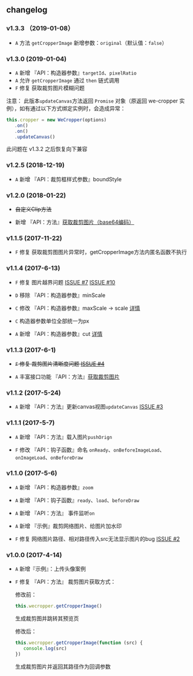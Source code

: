 ## changelog

### v1.3.3 （2019-01-08）

- `A` 方法 `getCropperImage` 新增参数：`original`（默认值：`false`）

### v1.3.0 (2019-01-04)

- `A` 新增 『API：构造器参数』`targetId`、`pixelRatio`
- `A` 允许 `getCropperImage` 通过 `then` 链式调用
- `F` 修复 获取裁剪图片模糊问题

注意： 此版本`updateCanvas`方法返回 `Promise` 对象（原返回 we-cropper 实例），如有通过以下方式绑定实例时，会造成异常：

```javascript
this.cropper = new WeCropper(options)
   .on()
   .on()
   .updateCanvas()
```
此问题在 v1.3.2 之后恢复向下兼容

### v1.2.5 (2018-12-19)

- `A` 新增 『API：裁剪框样式参数』boundStyle

### v1.2.0 (2018-01-22)

- ~~自定义Clip方法~~

- 新增 『API：方法』[获取裁剪图片（base64编码）](https://we-plugin.github.io/we-cropper/#/api?id=wecroppergetcropperbase64callback)

### v1.1.5 (2017-11-22)

- `F` 修复 获取裁剪图图片异常时，getCropperImage方法内匿名函数不执行

### v1.1.4 (2017-6-13)

- `F` 修复 图片越界问题 [ISSUE #7](https://github.com/we-plugin/we-cropper/issues/7) [ISSUE #10](https://github.com/we-plugin/we-cropper/issues/10)

- `D` 移除 『API：构造器参数』minScale

- `C` 修改 『API：构造器参数』maxScale -> scale [详情]()

- `C` 构造器参数单位全部统一为px

- `A` 新增 『API：构造器参数』cut [详情]()

### v1.1.3 (2017-6-1)
- ~~`F` 修复 裁剪图片清晰度问题 [ISSUE #4](https://github.com/we-plugin/we-cropper/issues/4)~~

- `A` 丰富接口功能 『API：方法』[获取裁剪图片](https://we-plugin.github.io/we-cropper/#/api?id=wecroppergetcropperimageoptcallback)

### v1.1.2 (2017-5-24)
- `A` 新增 『API：方法』更新canvas视图`updateCanvas` [ISSUE #3](https://github.com/we-plugin/we-cropper/issues/3)

### v1.1.1 (2017-5-7)
- `A` 新增 『API：方法』载入图片`pushOrign`

- `F` 修改 『API：钩子函数』命名 `onReady`、`onBeforeImageLoad`、`onImageLoad`、`onBeforeDraw`

### v1.1.0 (2017-5-6)

- `A` 新增 『API：构造器参数』`zoom`

- `A` 新增 『API：钩子函数』`ready`、`load`、`beforeDraw`

- `A` 新增 『API：方法』 事件监听`on`

- `A` 新增 『示例』裁剪网络图片、给图片加水印

- `F` 修复  网络图片路径、相对路径传入src无法显示图片的bug [ISSUE #2](https://github.com/we-plugin/we-cropper/issues/2)

### v1.0.0 (2017-4-14) 

- `A` 新增『示例』：上传头像案例

- `F` 修复 『API：方法』 裁剪图片获取方式： 

    修改前：

    ```javascript
    this.wecropper.getCropperImage()
    ```

    生成裁剪图并跳转其预览页
    
    修改后：
    
    ```javascript
    this.wecropper.getCropperImage(function (src) {
       console.log(src)
    })
    ```
    生成裁剪图片并返回其路径作为回调参数
    
